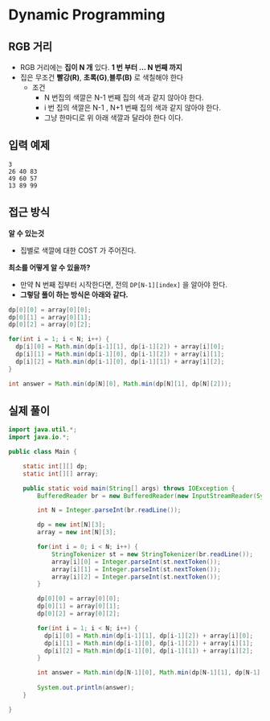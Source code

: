 # Dynamic Programming

## RGB 거리

- RGB 거리에는 **집이 N 개** 있다. **1 번 부터 ... N 번째 까지**
- 집은 무조건 **빨강(R)**, **초록(G)**,**블루(B)** 로 색칠해야 한다
  - 조건
    - N 번집의 색깔은 N-1 번째 집의 색과 같지 않아야 한다.
    - i 번 집의 색깔은 N-1 , N+1 번째 집의 색과 같지 않아야 한다.
    - 그냥 한마디로 위 아래 색깔과 달라야 한다 이다.

## 입력 예제

```
3
26 40 83
49 60 57
13 89 99
```

## 접근 방식

**알 수 있는것**

- 집별로 색깔에 대한 COST 가 주어진다.

**최소를 어떻게 알 수 있을까?**

- 만약 N 번째 집부터 시작한다면, 전의 `DP[N-1][index]` 을 알아야 한다.
- **그렇담 풀이 하는 방식은 아래와 같다.**

```java
dp[0][0] = array[0][0];
dp[0][1] = array[0][1];
dp[0][2] = array[0][2];

for(int i = 1; i < N; i++) {
  dp[i][0] = Math.min(dp[i-1][1], dp[i-1][2]) + array[i][0];
  dp[i][1] = Math.min(dp[i-1][0], dp[i-1][2]) + array[i][1];
  dp[i][2] = Math.min(dp[i-1][0], dp[i-1][1]) + array[i][2];
}

int answer = Math.min(dp[N][0], Math.min(dp[N][1], dp[N][2]));
```

## 실제 풀이

```java
import java.util.*;
import java.io.*;

public class Main {

	static int[][] dp;
	static int[][] array;

	public static void main(String[] args) throws IOException {
		BufferedReader br = new BufferedReader(new InputStreamReader(System.in));

		int N = Integer.parseInt(br.readLine());

		dp = new int[N][3];
		array = new int[N][3];

		for(int i = 0; i < N; i++) {
			StringTokenizer st = new StringTokenizer(br.readLine());
			array[i][0] = Integer.parseInt(st.nextToken());
			array[i][1] = Integer.parseInt(st.nextToken());
			array[i][2] = Integer.parseInt(st.nextToken());
		}

		dp[0][0] = array[0][0];
		dp[0][1] = array[0][1];
		dp[0][2] = array[0][2];

		for(int i = 1; i < N; i++) {
		  dp[i][0] = Math.min(dp[i-1][1], dp[i-1][2]) + array[i][0];
		  dp[i][1] = Math.min(dp[i-1][0], dp[i-1][2]) + array[i][1];
		  dp[i][2] = Math.min(dp[i-1][0], dp[i-1][1]) + array[i][2];
		}

		int answer = Math.min(dp[N-1][0], Math.min(dp[N-1][1], dp[N-1][2]));
		
		System.out.println(answer);
	}

}
```




